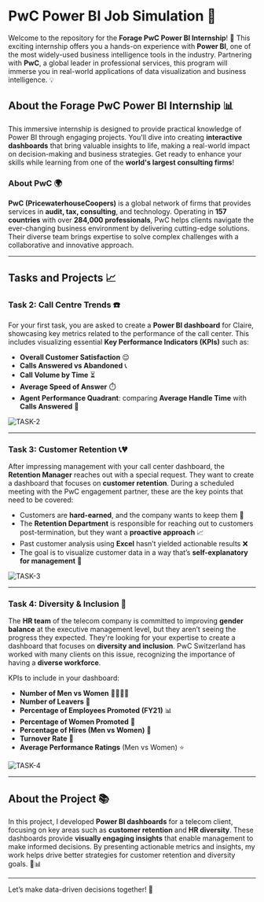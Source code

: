 # PwC Power BI Job Simulation 🚀

Welcome to the repository for the **Forage PwC Power BI Internship**! 🎉 This exciting internship offers you a hands-on experience with **Power BI**, one of the most widely-used business intelligence tools in the industry. Partnering with **PwC**, a global leader in professional services, this program will immerse you in real-world applications of data visualization and business intelligence. 💡

## About the Forage PwC Power BI Internship 📊

This immersive internship is designed to provide practical knowledge of Power BI through engaging projects. You'll dive into creating **interactive dashboards** that bring valuable insights to life, making a real-world impact on decision-making and business strategies. Get ready to enhance your skills while learning from one of the **world's largest consulting firms**!

### About PwC 🌍

**PwC (PricewaterhouseCoopers)** is a global network of firms that provides services in **audit, tax, consulting**, and technology. Operating in **157 countries** with over **284,000 professionals**, PwC helps clients navigate the ever-changing business environment by delivering cutting-edge solutions. Their diverse team brings expertise to solve complex challenges with a collaborative and innovative approach.

---

## Tasks and Projects 📈

### **Task 2: Call Centre Trends ☎️**

For your first task, you are asked to create a **Power BI dashboard** for Claire, showcasing key metrics related to the performance of the call center. This includes visualizing essential **Key Performance Indicators (KPIs)** such as:

- **Overall Customer Satisfaction** 😌
- **Calls Answered vs Abandoned** 📞
- **Call Volume by Time** ⏳
- **Average Speed of Answer** ⏱️
- **Agent Performance Quadrant**: comparing **Average Handle Time** with **Calls Answered** 💼

![TASK-2](https://github.com/user-attachments/assets/626bc460-53dc-471b-a58c-ec17ac544bdd)


---

### **Task 3: Customer Retention 📞💔**

After impressing management with your call center dashboard, the **Retention Manager** reaches out with a special request. They want to create a dashboard that focuses on **customer retention**. During a scheduled meeting with the PwC engagement partner, these are the key points that need to be covered:

- Customers are **hard-earned**, and the company wants to keep them 💸
- The **Retention Department** is responsible for reaching out to customers post-termination, but they want a **proactive approach** 📈
- Past customer analysis using **Excel** hasn’t yielded actionable results ❌
- The goal is to visualize customer data in a way that’s **self-explanatory for management** 💬

![TASK-3](https://github.com/user-attachments/assets/fdb6dbce-e2e2-4dfc-b878-1f6adf3b5a6f)


---

### **Task 4: Diversity & Inclusion 🌈**

The **HR team** of the telecom company is committed to improving **gender balance** at the executive management level, but they aren’t seeing the progress they expected. They're looking for your expertise to create a dashboard that focuses on **diversity and inclusion**. PwC Switzerland has worked with many clients on this issue, recognizing the importance of having a **diverse workforce**.

KPIs to include in your dashboard:

- **Number of Men vs Women** 👨‍👩‍👧‍👦
- **Number of Leavers** 👋
- **Percentage of Employees Promoted (FY21)** 📊
- **Percentage of Women Promoted** 💼
- **Percentage of Hires (Men vs Women)** 💪
- **Turnover Rate** 🔄
- **Average Performance Ratings** (Men vs Women) ⭐

![TASK-4](https://github.com/user-attachments/assets/c51a11ce-b6d1-43fb-af0d-3b311c37f8d1)


---

## About the Project 📚

In this project, I developed **Power BI dashboards** for a telecom client, focusing on key areas such as **customer retention** and **HR diversity**. These dashboards provide **visually engaging insights** that enable management to make informed decisions. By presenting actionable metrics and insights, my work helps drive better strategies for customer retention and diversity goals. 💪📊

---

Let’s make data-driven decisions together! 🌟
